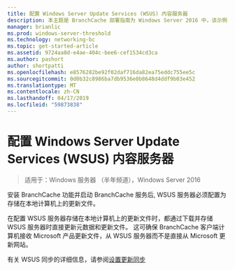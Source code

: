 ```yaml
---
title: 配置 Windows Server Update Services (WSUS) 内容服务器
description: 本主题是 BranchCache 部署指南为 Windows Server 2016 中，该示例演示了如何部署 BranchCache 在分布式和托管缓存模式下以优化分支机构中的 WAN 带宽使用情况的一部分。
manager: brianlic
ms.prod: windows-server-threshold
ms.technology: networking-bc
ms.topic: get-started-article
ms.assetid: 9724aa8d-e4ae-404c-bee6-cef1534cd3ca
ms.author: pashort
author: shortpatti
ms.openlocfilehash: e8576282be92f02daf716da82ea75eddc755ee5c
ms.sourcegitcommit: 0d0b32c8986ba7db9536e0b8648d4ddf9b03e452
ms.translationtype: MT
ms.contentlocale: zh-CN
ms.lasthandoff: 04/17/2019
ms.locfileid: "59873838"
---
```

# <a name="configure-windows-server-update-services-wsus-content-servers"></a>配置 Windows Server Update Services (WSUS) 内容服务器

>适用于：Windows 服务器 （半年频道），Windows Server 2016

安装 BranchCache 功能并启动 BranchCache 服务后, WSUS 服务器必须配置为存储在本地计算机上的更新文件。 

在配置 WSUS 服务器存储在本地计算机上的更新文件时，都通过下载并存储 WSUS 服务器时直接更新元数据和更新文件。 这可确保 BranchCache 客户端计算机接收 Microsoft 产品更新文件，从 WSUS 服务器而不是直接从 Microsoft 更新网站。  
  
有关 WSUS 同步的详细信息，请参阅[设置更新同步](https://technet.microsoft.com/library/mt612311.aspx)  